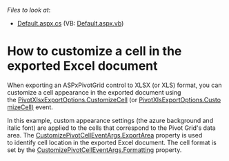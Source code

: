 <!-- default file list -->
*Files to look at*:

* [Default.aspx.cs](./CS/WebPivotExportCustomizeCell/Default.aspx.cs) (VB: [Default.aspx.vb](./VB/WebPivotExportCustomizeCell/Default.aspx.vb))
<!-- default file list end -->
# How to customize a cell in the exported Excel document


<p>When exporting an ASPxPivotGrid control to XLSX (or XLS) format, you can customize a cell appearance in the exported document using the <a href="https://documentation.devexpress.com/#AspNet/DevExpressWebASPxPivotGridPivotXlsxExportOptions_CustomizeCelltopic">PivotXlsxExportOptions.CustomizeCell</a> (or <a href="https://documentation.devexpress.com/#AspNet/DevExpressWebASPxPivotGridPivotXlsExportOptions_CustomizeCelltopic">PivotXlsExportOptions.CustomizeCell</a><u>)</u> event.</p>
<p>In this example, custom appearance settings (the azure background and italic font) are applied to the cells that correspond to the Pivot Grid's data area. The <a href="https://documentation.devexpress.com/AspNet/DevExpressWebASPxPivotGridCustomizePivotCellEventArgs_ExportAreatopic.aspx">CustomizePivotCellEventArgs.ExportArea</a> property is used to identify cell location in the exported Excel document. The cell format is set by the <a href="https://documentation.devexpress.com/AspNet/DevExpressWebASPxPivotGridCustomizePivotCellEventArgs_Formattingtopic.aspx">CustomizePivotCellEventArgs.Formatting</a> property.</p>

<br/>


